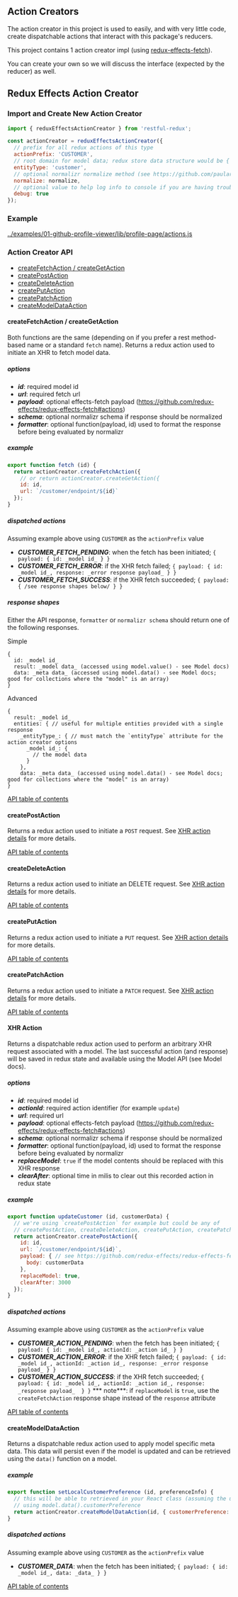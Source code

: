 Action Creators
---------------
The action creator in this project is used to easily, and with very little code, create dispatchable actions that interact with this package's reducers.

This project contains 1 action creator impl (using [redux-effects-fetch](https://github.com/redux-effects/redux-effects-fetch)).

You can create your own so we will discuss the interface (expected by the reducer) as well.

## Redux Effects Action Creator
### Import and Create New Action Creator
```javascript
import { reduxEffectsActionCreator } from 'restful-redux';

const actionCreator = reduxEffectsActionCreator({
  // prefix for all redux actions of this type
  actionPrefix: 'CUSTOMER',
  // root domain for model data; redux store data structure would be { entities: { customer: { _id_: {_model_data} } } }
  entityType: 'customer',
  // optional normalizr normalize method (see https://github.com/paularmstrong/normalizr;  `import { normalize } from 'normalizr';`)
  normalize: normalize,
  // optional value to help log info to console if you are having trouble getting things working
  debug: true
});
```
### Example
[../examples/01-github-profile-viewer/lib/profile-page/actions.js](../examples/01-github-profile-viewer/lib/profile-page/actions.js)

### Action Creator API
* [createFetchAction / createGetAction](#createfetchaction--creategetaction)
* [createPostAction](#createpostaction)
* [createDeleteAction](#createdeleteaction)
* [createPutAction](#createputaction)
* [createPatchAction](#createpatchaction)
* [createModelDataAction](#createmodeldataaction)

#### createFetchAction / createGetAction
Both functions are the same (depending on if you prefer a rest method-based name or a standard `fetch` name).  Returns a redux action used to initiate an XHR to fetch model data.

##### options
* ***id***: required model id
* ***url***: required fetch url
* ***payload***: optional effects-fetch payload (https://github.com/redux-effects/redux-effects-fetch#actions)
* ***schema***: optional normalizr schema if response should be normalized
* ***formatter***: optional function(payload, id) used to format the response before being evaluated by normalizr

##### example
```javascript
export function fetch (id) {
  return actionCreator.createFetchAction({
    // or return actionCreator.createGetAction({
    id: id,
    url: `/customer/endpoint/${id}`
  });
}
```

##### dispatched actions
Assuming example above using `CUSTOMER` as the `actionPrefix` value
* ***CUSTOMER_FETCH_PENDING***: when the fetch has been initiated; ```{ payload: { id: _model id_ } }```
* ***CUSTOMER_FETCH_ERROR***: if the XHR fetch failed; ```{ payload: { id: _model id_, response: _error response payload_ } }```
* ***CUSTOMER_FETCH_SUCCESS***: if the XHR fetch succeeded; ```{ payload: { /see response shapes below/ } }```

##### response shapes
Either the API response, `formatter` or `normalizr schema` should return one of the following responses.

Simple
```
{
  id: _model id_
  result: _model data_ (accessed using model.value() - see Model docs)
  data: _meta data_ (accessed using model.data() - see Model docs; good for collections where the "model" is an array)
}
```
Advanced
```
{
  result: _model id_
  entities: { // useful for multiple entities provided with a single response
    _entityType_: { // must match the `entityType` attribute for the action creator options
      _model id_: {
        // the model data
      }
    },
    data: _meta data_ (accessed using model.data() - see Model docs; good for collections where the "model" is an array)
}
```
[API table of contents](#action-creator-api)


#### createPostAction
Returns a redux action used to initiate a `POST` request.  See [XHR action details](#xhr-action) for more details.

[API table of contents](#action-creator-api)


#### createDeleteAction
Returns a redux action used to initiate an DELETE request.  See [XHR action details](#xhr-action) for more details.

[API table of contents](#action-creator-api)


#### createPutAction
Returns a redux action used to initiate a `PUT` request.  See [XHR action details](#xhr-action) for more details.

[API table of contents](#action-creator-api)


#### createPatchAction
Returns a redux action used to initiate a `PATCH` request.  See [XHR action details](#xhr-action) for more details.

[API table of contents](#action-creator-api)


#### XHR Action
Returns a dispatchable redux action used to perform an arbitrary XHR request associated with a model.  The last successful action (and response) will be saved in redux state and available using the Model API (see Model docs).

##### options
* ***id***: required model id
* ***actionId***: required action identifier (for example `update`)
* ***url***: required url
* ***payload***: optional effects-fetch payload (https://github.com/redux-effects/redux-effects-fetch#actions)
* ***schema***: optional normalizr schema if response should be normalized
* ***formatter***: optional function(payload, id) used to format the response before being evaluated by normalizr
* ***replaceModel***: `true` if the model contents should be replaced with this XHR response
* ***clearAfter***: optional time in milis to clear out this recorded action in redux state

##### example
```javascript
export function updateCustomer (id, customerData) {
  // we're using `createPostAction` for example but could be any of
  // createPostAction, createDeleteAction, createPutAction, createPatchAction
  return actionCreator.createPostAction({
    id: id,
    url: `/customer/endpoint/${id}`,
    payload: { // see https://github.com/redux-effects/redux-effects-fetch#actions
      body: customerData
    },
    replaceModel: true,
    clearAfter: 3000
  });
}
```

##### dispatched actions
Assuming example above using `CUSTOMER` as the `actionPrefix` value
* ***CUSTOMER_ACTION_PENDING***: when the fetch has been initiated; ```{ payload: { id: _model id_, actionId: _action id_ } }```
* ***CUSTOMER_ACTION_ERROR***: if the XHR fetch failed; ```{ payload: { id: _model id_, actionId: _action id_, response: _error response payload_ } }```
* ***CUSTOMER_ACTION_SUCCESS***: if the XHR fetch succeeded; ```{ payload: { id: _model id_, actionId: _action id_, response: _response payload_  } }```
*** note***: if `replaceModel` is `true`, use the `createFetchAction` response shape instead of the `response` attribute

[API table of contents](#action-creator-api)


#### createModelDataAction
Returns a dispatchable redux action used to apply model specific meta data.  This data will persist even if the model is updated and can be retrieved using the `data()` function on a model.

##### example
```javascript
export function setLocalCustomerPreference (id, preferenceInfo) {
  // this will be able to retrieved in your React class (assuming the use of the model provider)
  // using model.data().customerPreference
  return actionCreator.createModelDataAction(id, { customerPreference: preferenceInfo });
}
```

##### dispatched actions
Assuming example above using `CUSTOMER` as the `actionPrefix` value
* ***CUSTOMER_DATA***: when the fetch has been initiated; ```{ payload: { id: _model id_, data: _data_ } }```

[API table of contents](#action-creator-api)
